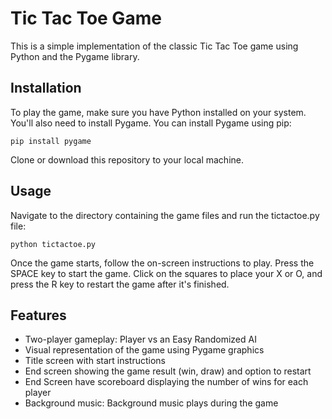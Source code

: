 # Tic Tac Toe Game
This is a simple implementation of the classic Tic Tac Toe game using Python and the Pygame library.

## Installation
To play the game, make sure you have Python installed on your system. You'll also need to install Pygame. You can install Pygame using pip:

```pip install pygame```

Clone or download this repository to your local machine.

## Usage
Navigate to the directory containing the game files and run the tictactoe.py file:

```python tictactoe.py```

Once the game starts, follow the on-screen instructions to play. Press the SPACE key to start the game. Click on the squares to place your X or O, and press the R key to restart the game after it's finished.

## Features
- Two-player gameplay: Player vs an Easy Randomized AI
- Visual representation of the game using Pygame graphics
- Title screen with start instructions
- End screen showing the game result (win, draw) and option to restart
- End Screen have scoreboard displaying the number of wins for each player
- Background music: Background music plays during the game
